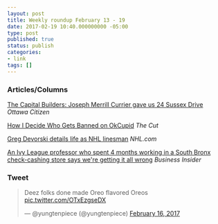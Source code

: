 ```yaml
---
layout: post
title: Weekly roundup February 13 - 19
date: 2017-02-19 10:40.000000000 -05:00
type: post
published: true
status: publish
categories:
- link
tags: []
---
```


### Articles/Columns

[The Capital Builders: Joseph Merrill Currier gave us 24 Sussex Drive](http://ottawacitizen.com/news/politics/the-capital-builders-joseph-merrill-currier-gave-us-24-sussex-drive "The Capital Builders: Joseph Merrill Currier gave us 24 Sussex Drive. By Kady O'Malley") *Ottawa Citizen*

[How I Decide Who Gets Banned on OkCupid](http://nymag.com/thecut/2017/02/banned-from-okcupid-sexting-moderation.html "How I Decide Who Gets Banned on OkCupid. By Dale Markowitz") *The Cut*

[Greg Devorski details life as NHL linesman](https://www.nhl.com/news/nhl-linesman-greg-devorski-talks-life-of-a-referee/c-286431142 "Greg Devorski details life as NHL linesman. By Tim Campbell") *NHL.com*

[An Ivy League professor who spent 4 months working in a South Bronx check-cashing store says we're getting it all wrong](http://www.businessinsider.com/check-cashing-stores-good-deal-upenn-professor-2017-2 "An Ivy League professor who spent 4 months working in a South Bronx check-cashing store says we're getting it all wrong. By Alex Morrell") *Business Insider*

### Tweet 

<blockquote class="twitter-tweet" data-lang="en"><p lang="en" dir="ltr">Deez folks done made Oreo flavored Oreos <a href="https://t.co/OTxEzgseDX">pic.twitter.com/OTxEzgseDX</a></p>&mdash; @yungtenpiece (@yungtenpiece) <a href="https://twitter.com/yungtenpiece/status/832125353854369792">February 16, 2017</a></blockquote> <script async src="//platform.twitter.com/widgets.js" charset="utf-8"></script>
